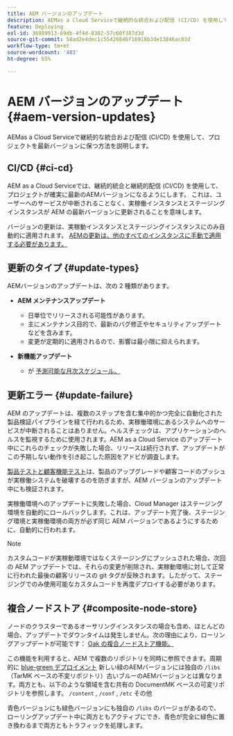 ```yaml
---
title: AEM バージョンのアップデート
description: AEMas a Cloud Serviceで継続的な統合および配信 (CI/CD) を使用して、プロジェクトを最新バージョンに保つ方法を説明します。
feature: Deploying
exl-id: 36989913-69db-4f4d-8302-57c60f387d3d
source-git-commit: 58ad2e4dec1c55426846f16918b3de13846ac03d
workflow-type: tm+mt
source-wordcount: '483'
ht-degree: 65%

---
```



# AEM バージョンのアップデート {#aem-version-updates}

AEMas a Cloud Serviceで継続的な統合および配信 (CI/CD) を使用して、プロジェクトを最新バージョンに保つ方法を説明します。

## CI/CD {#ci-cd}

AEM as a Cloud Serviceでは、継続的統合と継続的配信 (CI/CD) を使用して、プロジェクトが確実に最新のAEMバージョンになるようにします。 これは、ユーザーへのサービスが中断されることなく、実稼働インスタンスとステージングインスタンスが AEM の最新バージョンに更新されることを意味します。

バージョンの更新は、実稼動インスタンスとステージングインスタンスにのみ自動的に適用されます。 [AEMの更新は、他のすべてのインスタンスに手動で適用する必要があります。](/help/implementing/cloud-manager/manage-environments.md#updating-dev-environment)

## 更新のタイプ {#update-types}

AEMバージョンのアップデートは、次の 2 種類があります。

* **AEM メンテナンスアップデート**

   * 日単位でリリースされる可能性があります。
   * 主にメンテナンス目的で、最新のバグ修正やセキュリティアップデートなどを含みます。
   * 変更が定期的に適用されるので、影響は最小限に抑えられます。

* **新機能アップデート**

   * が [予測可能な月次スケジュール。](https://experienceleague.adobe.com/docs/experience-manager-release-information/aem-release-updates/update-releases-roadmap.html?lang=ja)

## 更新エラー {#update-failure}

AEM のアップデートは、複数のステップを含む集中的かつ完全に自動化された製品検証パイプラインを経て行われるため、実稼働環境にあるシステムへのサービスが中断されることはありません。ヘルスチェックは、アプリケーションのヘルスを監視するために使用されます。AEM as a Cloud Service のアップデート中にこれらのチェックが失敗した場合、リリースは続行されず、アップデートがこの予期しない動作を引き起こした原因をアドビが調査します。

[製品テストと顧客機能テスト](/help/implementing/cloud-manager/overview-test-results.md#functional-testing)は、製品のアップグレードや顧客コードのプッシュが実稼働システムを破壊するのを防ぎますが、AEM バージョンのアップデート中にも検証されます。

実稼働環境へのアップデートに失敗した場合、Cloud Manager はステージング環境を自動的にロールバックします。これは、アップデート完了後、ステージング環境と実稼働環境の両方が必ず同じ AEM バージョンであるようにするために、自動的に行われます。

>[!NOTE]
>
>カスタムコードが実稼動環境ではなくステージングにプッシュされた場合、次回の AEM アップデートでは、それらの変更が削除され、実稼動環境に対して正常に行われた最後の顧客リリースの git タグが反映されます。したがって、ステージングでのみ使用可能なカスタムコードを再度デプロイする必要があります。

## 複合ノードストア {#composite-node-store}

ノードのクラスターであるオーサリングインスタンスの場合も含め、ほとんどの場合、アップデートでダウンタイムは発生しません。次の理由により、ローリングアップデートが可能です： [Oak の複合ノードストア機能。](https://jackrabbit.apache.org/oak/docs/nodestore/compositens.html)

この機能を利用すると、AEM で複数のリポジトリを同時に参照できます。周期的に [blue-green デプロイメント](/help/operations/indexing.md#what-is-blue-green-deployment) 新しい緑のAEMバージョンには独自の `/libs` （TarMK ベースの不変リポジトリ）古いブルーのAEMバージョンとは異なります。両方とも、以下のような領域を含む共有の DocumentMK ベースの可変リポジトリを参照します。 `/content` , `/conf` , `/etc` その他

青色バージョンにも緑色バージョンにも独自の `/libs` のバージョがあるので、ローリングアップデート中に両方ともアクティブにでき、青色が完全に緑色に置き換わるまで両方ともトラフィックを処理します。
